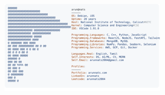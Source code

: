 
<body>
    <div class="centered">
        <a href="https://www.arunnats.com/">
            <picture>
                <source media="(prefers-color-scheme: dark)" srcset="https://raw.githubusercontent.com/arunnats/arunnats/main/dark_mode.svg">
                <img alt="Arun Natarajan's GitHub Profile README" src="https://raw.githubusercontent.com/arunnats/arunnats/main/light_mode.svg" class="profile-pic">
            </picture>
        </a>
</body>
